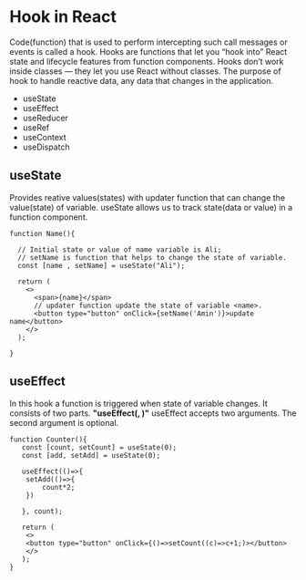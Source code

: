 # Hook in React

Code(function) that is used to perform intercepting such call messages or events is called a hook.
Hooks are functions that let you “hook into” React state and lifecycle features from function components. Hooks don’t work inside classes — they let you use React without classes.
The purpose of hook to handle reactive data, any data that changes in the application.

  - useState
  - useEffect
  - useReducer
  - useRef
  - useContext
  - useDispatch

## useState

  Provides reative values(states) with updater function that can change the value(state) of variable.
  useState allows us to track state(data or value) in a function component.

  ```
  function Name(){

    // Initial state or value of name variable is Ali;
    // setName is function that helps to change the state of variable.
    const [name , setName] = useState("Ali");

    return (
      <>
        <span>{name}</span>
        // updater function update the state of variable <name>.
        <button type="button" onClick={setName('Amin')}>update name</button>
      </>
    );

  }
  ```

## useEffect

In this hook a function is triggered when state of variable changes. It consists of two parts.
**"useEffect(<function>, <dependency>)"** useEffect accepts two arguments. The second argument is optional.

```
function Counter(){
   const [count, setCount] = useState(0);
   const [add, setAdd] = useState(0);

   useEffect(()=>{
    setAdd(()=>{
        count*2;
    })

   }, count);

   return (
    <>
    <button type="button" onClick={()=>setCount((c)=>c+1;)></button>
    </>
   );
}

```
